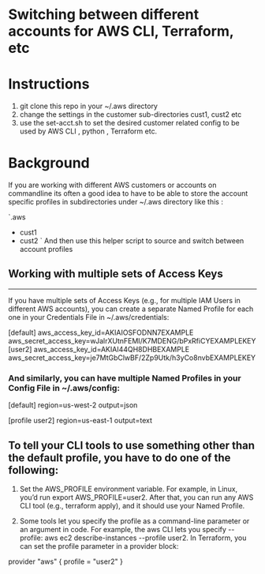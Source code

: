 # Switching between different accounts for AWS CLI, Terraform, etc

# Instructions 
1. git clone this repo in your ~/.aws directory
2. change the settings in the customer sub-directories cust1, cust2 etc
3. use the set-acct.sh to set the desired customer related config 
to be used by AWS CLI , python , Terraform etc.


# Background 
If you are working with different AWS customers or accounts on commandline its often a good idea
to have to be able to store the account specific profiles in subdirectories under ~/.aws directory like this : 

`.aws 
  - cust1
  - cust2
`
And then use this helper script to source and switch between account profiles 

## Working with multiple sets of Access Keys
-----------------------------------------

If you have multiple sets of Access Keys (e.g., for multiple IAM Users in different AWS accounts), you can create a separate Named Profile for each one in your Credentials File in ~/.aws/credentials:

[default]
aws_access_key_id=AKIAIOSFODNN7EXAMPLE
aws_secret_access_key=wJalrXUtnFEMI/K7MDENG/bPxRfiCYEXAMPLEKEY
[user2]
aws_access_key_id=AKIAI44QH8DHBEXAMPLE
aws_secret_access_key=je7MtGbClwBF/2Zp9Utk/h3yCo8nvbEXAMPLEKEY

### And similarly, you can have multiple Named Profiles in your Config File in ~/.aws/config:
[default]
region=us-west-2
output=json

[profile user2]
region=us-east-1
output=text

## To tell your CLI tools to use something other than the default profile, you have to do one of the following:
  1. Set the AWS_PROFILE environment variable. For example, in Linux, you’d run export AWS_PROFILE=user2. After that, you can run any AWS CLI tool (e.g., terraform apply), and it should use your Named Profile.

  2. Some tools let you specify the profile as a command-line parameter or an argument in code. For example, the aws CLI lets you specify --profile: aws ec2 describe-instances --profile user2. In Terraform, you can set the profile parameter in a provider block:


provider "aws" {
  profile = "user2"
}


